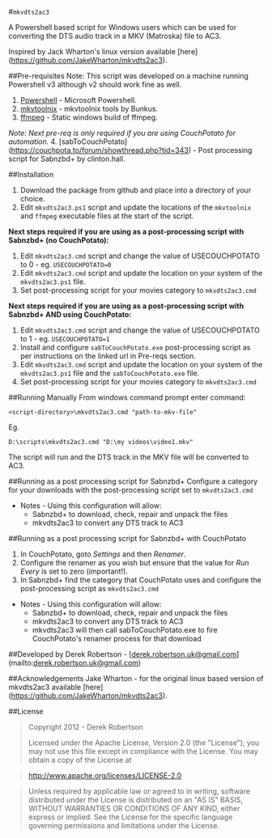 #`mkvdts2ac3`

A Powershell based script for Windows users which can be used for converting the DTS audio track in a MKV (Matroska) file to AC3.

Inspired by Jack Wharton's linux version available [here] (https://github.com/JakeWharton/mkvdts2ac3).


##Pre-requisites
Note: This script was developed on a machine running Powershell v3 although v2 should work fine as well.

  1. [Powershell](http://download.microsoft.com) - Microsoft Powershell.
  2. [mkvtoolnix](http://www.bunkus.org/videotools/mkvtoolnix/) - mkvtoolnix tools by Bunkus.
  3. [ffmpeg](http://ffmpeg.zeranoe.com/builds/) - Static windows build of ffmpeg.
  
  *Note: Next pre-req is only required if you are using CouchPotato for automation.*
  4. [sabToCouchPotato] (https://couchpota.to/forum/showthread.php?tid=343) - Post processing script for Sabnzbd+ by clinton.hall.

##Installation

  1. Download the package from github and place into a directory of your choice.
  2. Edit `mkvdts2ac3.ps1` script and update the locations of the `mkvtoolnix` and `ffmpeg` executable files at the start of the script.   

**Next steps required if you are using as a post-processing script with Sabnzbd+ (no CouchPotato):**
  1. Edit `mkvdts2ac3.cmd` script and change the value of USECOUCHPOTATO to 0 - eg. `USECOUCHPOTATO=0`
  2. Edit `mkvdts2ac3.cmd` script and update the location on your system of the `mkvdts2ac3.ps1` file.
  3. Set post-processing script for your movies category to `mkvdts2ac3.cmd`

**Next steps required if you are using as a post-processing script with Sabnzbd+ AND using CouchPotato:**
  1. Edit `mkvdts2ac3.cmd` script and change the value of USECOUCHPOTATO to 1 - eg. `USECOUCHPOTATO=1`
  2. Install and configure `sabToCouchPotato.exe` post-processing script as per instructions on the linked url in Pre-reqs section.
  3. Edit `mkvdts2ac3.cmd` script and update the location on your system of the `mkvdts2ac3.ps1` file and the `sabToCouchPotato.exe` file.
  4. Set post-processing script for your movies category to `mkvdts2ac3.cmd`

##Running Manually
  From windows command prompt enter command:

    <script-directory>\mkvdts2ac3.cmd "path-to-mkv-file"

  Eg.
  
    D:\scripts\mkvdts2ac3.cmd "D:\my videos\video1.mkv"

  The script will run and the DTS track in the MKV file will be converted to AC3.

##Running as a post processing script for Sabnzbd+
  Configure a category for your downloads with the post-processing script set to `mkvdts2ac3.cmd`

  * Notes - Using this configuration will allow:
     * Sabnzbd+ to download, check, repair and unpack the files
     * mkvdts2ac3 to convert any DTS track to AC3

##Running as a post processing script for Sabnzbd+ with CouchPotato
  1. In CouchPotato, goto *Settings* and then *Renamer*.
  2. Configure the renamer as you wish but ensure that the value for *Run Every* is set to zero (important!).
  3. In Sabnzbd+ find the category that CouchPotato uses and configure the post-processing script as `mkvdts2ac3.cmd`

  * Notes - Using this configuration will allow:
     * Sabnzbd+ to download, check, repair and unpack the files  
     * mkvdts2ac3 to convert any DTS track to AC3  
     * mkvdts2ac3 will then call sabToCouchPotato.exe to fire CouchPotato's renamer process for that download  
  
##Developed by
Derek Robertson - [derek.robertson.uk@gmail.com] (mailto:derek.robertson.uk@gmail.com)

##Acknowledgements
Jake Wharton - for the original linux based version of mkvdts2ac3 available [here] (https://github.com/JakeWharton/mkvdts2ac3).

##License
>Copyright 2012 - Derek Robertson  
>  
>Licensed under the Apache License, Version 2.0 (the "License");
you may not use this file except in compliance with the License.
You may obtain a copy of the License at

>   http://www.apache.org/licenses/LICENSE-2.0

>Unless required by applicable law or agreed to in writing, software
distributed under the License is distributed on an "AS IS" BASIS,
WITHOUT WARRANTIES OR CONDITIONS OF ANY KIND, either express or implied.
See the License for the specific language governing permissions and
limitations under the License.
